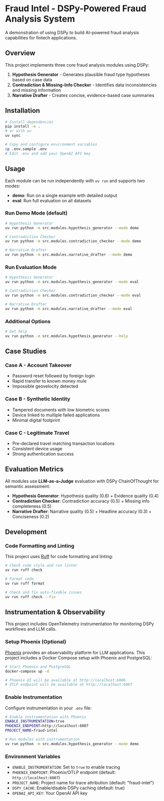 # Fraud Intel - DSPy-Powered Fraud Analysis System

A demonstration of using DSPy to build AI-powered fraud analysis capabilities for fintech applications.

## Overview

This project implements three core fraud analysis modules using DSPy:

1. **Hypothesis Generator** - Generates plausible fraud type hypotheses based on case data
2. **Contradiction & Missing-Info Checker** - Identifies data inconsistencies and missing information
3. **Narrative Drafter** - Creates concise, evidence-based case summaries

## Installation

```bash
# Install dependencies
pip install -e .
# or with uv
uv sync

# Copy and configure environment variables
cp .env.sample .env
# Edit .env and add your OpenAI API key
```

## Usage

Each module can be run independently with `uv run` and supports two modes:

- **demo**: Run on a single example with detailed output
- **eval**: Run full evaluation on all datasets

### Run Demo Mode (default)

```bash
# Hypothesis Generator
uv run python -m src.modules.hypothesis_generator --mode demo

# Contradiction Checker
uv run python -m src.modules.contradiction_checker --mode demo

# Narrative Drafter
uv run python -m src.modules.narrative_drafter --mode demo
```

### Run Evaluation Mode

```bash
# Hypothesis Generator
uv run python -m src.modules.hypothesis_generator --mode eval

# Contradiction Checker
uv run python -m src.modules.contradiction_checker --mode eval

# Narrative Drafter
uv run python -m src.modules.narrative_drafter --mode eval
```

### Additional Options

```bash
# Get help
uv run python -m src.modules.hypothesis_generator --help
```

## Case Studies

### Case A - Account Takeover

- Password reset followed by foreign login
- Rapid transfer to known money mule
- Impossible geovelocity detected

### Case B - Synthetic Identity

- Tampered documents with low biometric scores
- Device linked to multiple failed applications
- Minimal digital footprint

### Case C - Legitimate Travel

- Pre-declared travel matching transaction locations
- Consistent device usage
- Strong authentication success

## Evaluation Metrics

All modules use **LLM-as-a-Judge** evaluation with DSPy ChainOfThought for semantic assessment:

- **Hypothesis Generator**: Hypothesis quality (0.6) + Evidence quality (0.4)
- **Contradiction Checker**: Contradiction accuracy (0.5) + Missing info completeness (0.5)
- **Narrative Drafter**: Narrative quality (0.5) + Headline accuracy (0.3) + Conciseness (0.2)

## Development

### Code Formatting and Linting

This project uses [Ruff](https://docs.astral.sh/ruff/) for code formatting and linting:

```bash
# Check code style and run linter
uv run ruff check

# Format code
uv run ruff format

# Check and fix auto-fixable issues
uv run ruff check --fix
```

## Instrumentation & Observability

This project includes OpenTelemetry instrumentation for monitoring DSPy workflows and LLM calls.

### Setup Phoenix (Optional)

[Phoenix](https://docs.arize.com/phoenix) provides an observability platform for LLM applications. This project includes a Docker Compose setup with Phoenix and PostgreSQL:

```bash
# Start Phoenix and PostgreSQL
docker-compose up -d

# Phoenix UI will be available at http://localhost:6006
# OTLP endpoint will be available at http://localhost:6007
```

### Enable Instrumentation

Configure instrumentation in your `.env` file:

```bash
# Enable instrumentation with Phoenix
ENABLE_INSTRUMENTATION=true
PHOENIX_ENDPOINT=http://localhost:6007
PROJECT_NAME=fraud-intel

# Run modules with instrumentation
uv run python -m src.modules.hypothesis_generator --mode demo
```

### Environment Variables

- `ENABLE_INSTRUMENTATION`: Set to `true` to enable tracing
- `PHOENIX_ENDPOINT`: Phoenix/OTLP endpoint (default: `http://localhost:6007`)
- `PROJECT_NAME`: Project name for trace attribution (default: "fraud-intel")
- `DSPY_CACHE`: Enable/disable DSPy caching (default: true)
- `OPENAI_API_KEY`: Your OpenAI API key

